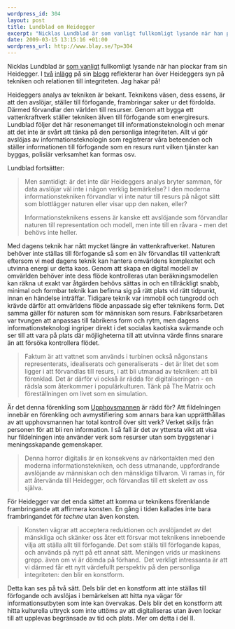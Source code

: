 ```yaml
--- 
wordpress_id: 304
layout: post
title: Lundblad om Heidegger
excerpt: "Nicklas Lundblad är som vanligt fullkomligt lysande när han plockar fram sin Heidegger. I två inlägg på sin blogg reflekterar han över Heideggers syn på tekniken och relationen till integriteten. Jag hakar på!"
date: 2009-03-15 13:15:16 +01:00
wordpress_url: http://www.blay.se/?p=304
---
```

Nicklas Lundblad är <a href="http://copyriot.blogspot.com/2005/12/skenmotstndaren-och-skalpellen.html">som vanligt</a> fullkomligt lysande när han plockar fram sin Heidegger. I <a href="http://myothernotes.com/rationalgrounds/?p=98">två</a> <a href="http://myothernotes.com/rationalgrounds/?p=103">inlägg</a> på sin <a href="http://myothernotes.com/rationalgrounds/">blogg</a> reflekterar han över Heideggers syn på tekniken och relationen till integriteten. Jag hakar på!

Heideggers analys av tekniken är bekant. Teknikens väsen, dess essens, är att den avslöjar, ställer till förfogande, frambringar saker ur det fördolda. Därmed förvandlar den världen till resurser. Genom att bygga ett vattenkraftverk ställer tekniken älven till förfogande som energiresurs. Lundblad följer det här resonemanget till informationsteknologin och menar att det inte är svårt att tänka på den personliga integriteten. Allt vi gör avslöjas av informationsteknologin som registrerar våra beteenden och ställer informationen till förfogande som en resurs runt vilken tjänster kan byggas, polisiär verksamhet kan formas osv.

Lundblad fortsätter:
<blockquote>Men samtidigt: är det inte där Heideggers analys bryter samman, för data avslöjar väl inte i någon verklig bemärkelse? I den moderna informationstekniken förvandlar vi inte natur till resurs på något sätt som blottlägger naturen eller visar upp den naken, eller?

Informationsteknikens essens är kanske ett avslöjande som förvandlar naturen till representation och modell, men inte till en råvara - men det behövs inte heller.</blockquote>
Med dagens teknik har nått mycket längre än vattenkraftverket. Naturen behöver inte ställas till förfogande så som en älv förvandlas till vattenkraft eftersom vi med dagens teknik kan hantera omvärldens komplexitet och utvinna energi ur detta kaos. Genom att skapa en digital modell av omvärlden behöver inte dess flöde kontrolleras utan beräkningsmodellen kan räkna ut exakt var åtgärden behövs sättas in och en tillräckligt snabb, minimal och formbar teknik kan befinna sig på rätt plats vid rätt tidpunkt, innan en händelse inträffar. Tidigare teknik var immobil och tungrodd och krävde därför att omvärldens flöde anpassade sig efter teknikens form. Det samma gäller för naturen som för människan som resurs. Fabriksarbetaren var tvungen att anpassas till fabrikens form och rytm, men dagens informationsteknologi ingriper direkt i det socialas kaotiska svärmande och ser till att vara på plats där möjligheterna till att utvinna värde finns snarare än att försöka kontrollera flödet.
<blockquote>Faktum är att vattnet som används i turbinen också någonstans representerats, idealiserats och generaliserats - det är litet det som ligger i att förvandlas till resurs, i att bli utmanad av tekniken: att bli förenklad. Det är därför vi också är rädda för digitaliseringen - en rädsla som återkommer i populärkulturen. Tänk på The Matrix och föreställningen om livet som en simulation.</blockquote>
Är det denna förenkling som <a href="http://dn.se/kultur-noje/debatt-essa/min-dikt-ar-min-1.819504">Upphovsmannen</a> är rädd för? Att fildelningen innebär en förenkling och avmystifiering som annars bara kan upprätthållas av att upphovsmannen har total kontroll över sitt verk? Verket skiljs från personen för att bli ren information. I så fall är det av yttersta vikt att visa hur fildelningen inte använder verk som resurser utan som byggstenar i meningsskapande gemenskaper.
<blockquote>Denna horror digitalis är en konsekvens av närkontakten med den moderna informationstekniken, och dess utmanande, uppfordrande avslöjande av människan och den mänskliga tillvaron. Vi ramas in, för att återvända till Heidegger, och förvandlas till ett skelett av oss själva.</blockquote>
För Heidegger var det enda sättet att komma ur teknikens förenklande frambringande att affirmera konsten. En gång i tiden kallades inte bara frambringandet för <em>techne</em> utan även konsten.
<blockquote>Konsten vägrar att acceptera reduktionen och avslöjandet av det mänskliga och skänker oss åter ett försvar mot teknikens inneboende vilja att ställa allt till förfogande. Det som ställs till förfogande kapas, och används på nytt på ett annat sätt. Meningen vrids ur maskinens grepp. även om vi är dömda på förhand.  Det verkligt intressanta är att vi därmed får ett nytt värdefullt perspektiv på den personliga integriteten: den blir en konstform.</blockquote>
Detta kan ses på två sätt. Dels blir det en konstform att inte ställas till förfogande och avslöjas i bemärkelsen att hitta nya vägar för informationsutbyten som inte kan övervakas. Dels blir det en konstform att hitta kulturella uttryck som inte uttöms av att digitaliseras utan även lockar till att upplevas begränsade av tid och plats. Mer om detta i del II.
